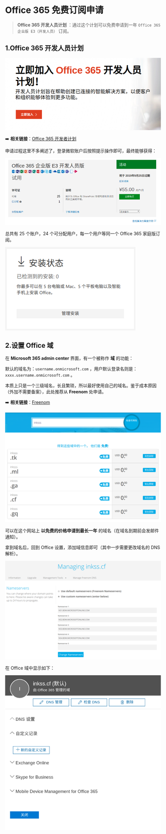 # Office 365 免费订阅申请

>  **Office 365 开发人员计划** ：通过这个计划可以免费申请到一年 `Office 365 企业版 E3（开发人员）` 订阅。

## 1.Office 365 开发人员计划

![1538223916048](assets/1538223916048.png)

 :arrow_right: **相关链接**：[Office 365 开发者计划](https://developer.microsoft.com/zh-cn/office/dev-program)

申请过程这里不多阐述了，登录微软账户后按照提示操作即可，最终能够获得：

![1538224182109](assets/1538224182109.png)

总共有 25 个账户，24 个可分配用户，每一个用户等同一个 Office 365 家庭版订阅。

![1538224422145](assets/1538224422145.png)

## 2.设置 Office 域

在 **Microsoft 365 admin center** 界面，有一个被称作 **域** 的功能：

默认的域名为：`username.onmicrosoft.com` ，用户默认登录名则是：`xxxx.username.onmicrosoft.com` 。

本质上只是一个三级域名，长且繁琐，所以最好使用自己的域名。鉴于成本原因（外加不需要备案），此处推荐从   **Freenom** 处申请。

 :arrow_right: **相关链接**：[Freenom](https://www.freenom.com/zh/index.html)

![1538226097335](assets/1538226097335.png)

可以在这个网站上 **以免费的价格申请到最长一年** 的域名（在域名到期前会发邮件通知）。

拿到域名后，回到 Office 设置，添加域信息即可（其中一步需要更改域名的 DNS 解析）。

![1538226613770](assets/1538226613770.png)

在 Office 域中显示如下：

![1538226430764](assets/1538226430764.png)